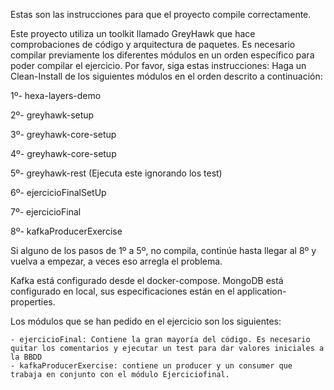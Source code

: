 Estas son las instrucciones para que el proyecto compile correctamente.

Este proyecto utiliza un toolkit llamado GreyHawk que hace comprobaciones de código y arquitectura de paquetes.
Es necesario compilar previamente los diferentes módulos en un orden específico para poder compilar el ejercicio.
Por favor, siga estas instrucciones:
Haga un Clean-Install de los siguientes módulos en el orden descrito a continuación:

1º- hexa-layers-demo

2º- greyhawk-setup

3º- greyhawk-core-setup

4º- greyhawk-core-setup

5º- greyhawk-rest (Ejecuta este ignorando los test)

6º- ejercicioFinalSetUp

7º- ejercicioFinal

8º- kafkaProducerExercise

Si alguno de los pasos de 1º a 5º, no compila, continúe hasta llegar al 8º y vuelva a empezar, a veces eso arregla el problema.

Kafka está configurado desde el docker-compose.
MongoDB está configurado en local, sus especificaciones están en el application-properties.

Los módulos que se han pedido en el ejercicio son los siguientes:

	- ejercicioFinal: Contiene la gran mayoría del código. Es necesario quitar los comentarios y ejecutar un test para dar valores iniciales a la BBDD
	- kafkaProducerExercise: contiene un producer y un consumer que trabaja en conjunto con el módulo Ejerciciofinal.
